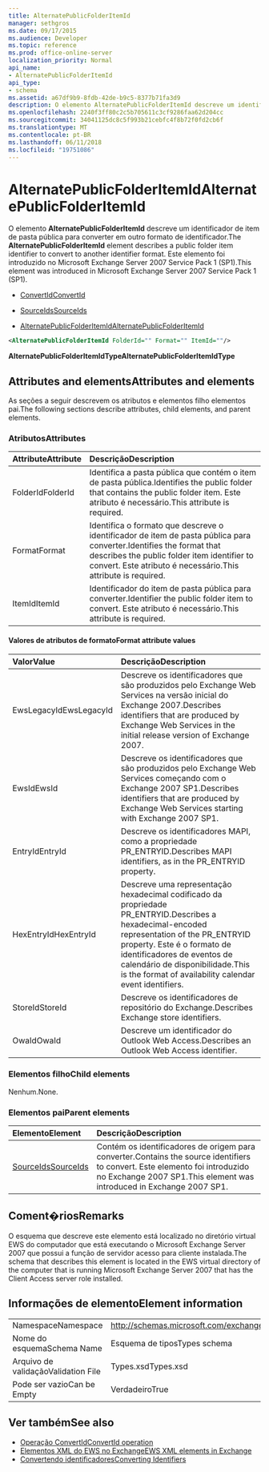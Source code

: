 ```yaml
---
title: AlternatePublicFolderItemId
manager: sethgros
ms.date: 09/17/2015
ms.audience: Developer
ms.topic: reference
ms.prod: office-online-server
localization_priority: Normal
api_name:
- AlternatePublicFolderItemId
api_type:
- schema
ms.assetid: a67df9b9-8fdb-42de-b9c5-8377b71fa3d9
description: O elemento AlternatePublicFolderItemId descreve um identificador de item de pasta pública para converter em outro formato de identificador. Este elemento foi introduzido no Microsoft Exchange Server 2007 Service Pack 1 (SP1).
ms.openlocfilehash: 2240f3ff80c2c5b705611c3cf9286faa62d204cc
ms.sourcegitcommit: 34041125dc8c5f993b21cebfc4f8b72f0fd2cb6f
ms.translationtype: MT
ms.contentlocale: pt-BR
ms.lasthandoff: 06/11/2018
ms.locfileid: "19751086"
---
```

# <a name="alternatepublicfolderitemid"></a><span data-ttu-id="a998b-104">AlternatePublicFolderItemId</span><span class="sxs-lookup"><span data-stu-id="a998b-104">AlternatePublicFolderItemId</span></span>

<span data-ttu-id="a998b-105">O elemento **AlternatePublicFolderItemId** descreve um identificador de item de pasta pública para converter em outro formato de identificador.</span><span class="sxs-lookup"><span data-stu-id="a998b-105">The **AlternatePublicFolderItemId** element describes a public folder item identifier to convert to another identifier format.</span></span> <span data-ttu-id="a998b-106">Este elemento foi introduzido no Microsoft Exchange Server 2007 Service Pack 1 (SP1).</span><span class="sxs-lookup"><span data-stu-id="a998b-106">This element was introduced in Microsoft Exchange Server 2007 Service Pack 1 (SP1).</span></span> 
  
- [<span data-ttu-id="a998b-107">ConvertId</span><span class="sxs-lookup"><span data-stu-id="a998b-107">ConvertId</span></span>](convertid.md)
  
- [<span data-ttu-id="a998b-108">SourceIds</span><span class="sxs-lookup"><span data-stu-id="a998b-108">SourceIds</span></span>](sourceids.md)
  
- [<span data-ttu-id="a998b-109">AlternatePublicFolderItemId</span><span class="sxs-lookup"><span data-stu-id="a998b-109">AlternatePublicFolderItemId</span></span>](alternatepublicfolderitemid.md)
  
```xml
<AlternatePublicFolderItemId FolderId="" Format="" ItemId=""/>
```

 <span data-ttu-id="a998b-110">**AlternatePublicFolderItemIdType**</span><span class="sxs-lookup"><span data-stu-id="a998b-110">**AlternatePublicFolderItemIdType**</span></span>
## <a name="attributes-and-elements"></a><span data-ttu-id="a998b-111">Attributes and elements</span><span class="sxs-lookup"><span data-stu-id="a998b-111">Attributes and elements</span></span>

<span data-ttu-id="a998b-112">As seções a seguir descrevem os atributos e elementos filho elementos pai.</span><span class="sxs-lookup"><span data-stu-id="a998b-112">The following sections describe attributes, child elements, and parent elements.</span></span>
  
### <a name="attributes"></a><span data-ttu-id="a998b-113">Atributos</span><span class="sxs-lookup"><span data-stu-id="a998b-113">Attributes</span></span>

|<span data-ttu-id="a998b-114">**Attribute**</span><span class="sxs-lookup"><span data-stu-id="a998b-114">**Attribute**</span></span>|<span data-ttu-id="a998b-115">**Descrição**</span><span class="sxs-lookup"><span data-stu-id="a998b-115">**Description**</span></span>|
|:-----|:-----|
|<span data-ttu-id="a998b-116">FolderId</span><span class="sxs-lookup"><span data-stu-id="a998b-116">FolderId</span></span>  <br/> |<span data-ttu-id="a998b-117">Identifica a pasta pública que contém o item de pasta pública.</span><span class="sxs-lookup"><span data-stu-id="a998b-117">Identifies the public folder that contains the public folder item.</span></span> <span data-ttu-id="a998b-118">Este atributo é necessário.</span><span class="sxs-lookup"><span data-stu-id="a998b-118">This attribute is required.</span></span>  <br/> |
|<span data-ttu-id="a998b-119">Format</span><span class="sxs-lookup"><span data-stu-id="a998b-119">Format</span></span>  <br/> |<span data-ttu-id="a998b-120">Identifica o formato que descreve o identificador de item de pasta pública para converter.</span><span class="sxs-lookup"><span data-stu-id="a998b-120">Identifies the format that describes the public folder item identifier to convert.</span></span> <span data-ttu-id="a998b-121">Este atributo é necessário.</span><span class="sxs-lookup"><span data-stu-id="a998b-121">This attribute is required.</span></span>  <br/> |
|<span data-ttu-id="a998b-122">ItemId</span><span class="sxs-lookup"><span data-stu-id="a998b-122">ItemId</span></span>  <br/> |<span data-ttu-id="a998b-123">Identificador do item de pasta pública para converter.</span><span class="sxs-lookup"><span data-stu-id="a998b-123">Identifier the public folder item to convert.</span></span> <span data-ttu-id="a998b-124">Este atributo é necessário.</span><span class="sxs-lookup"><span data-stu-id="a998b-124">This attribute is required.</span></span>  <br/> |
   
#### <a name="format-attribute-values"></a><span data-ttu-id="a998b-125">Valores de atributos de formato</span><span class="sxs-lookup"><span data-stu-id="a998b-125">Format attribute values</span></span>

|<span data-ttu-id="a998b-126">**Valor**</span><span class="sxs-lookup"><span data-stu-id="a998b-126">**Value**</span></span>|<span data-ttu-id="a998b-127">**Descrição**</span><span class="sxs-lookup"><span data-stu-id="a998b-127">**Description**</span></span>|
|:-----|:-----|
|<span data-ttu-id="a998b-128">EwsLegacyId</span><span class="sxs-lookup"><span data-stu-id="a998b-128">EwsLegacyId</span></span>  <br/> |<span data-ttu-id="a998b-129">Descreve os identificadores que são produzidos pelo Exchange Web Services na versão inicial do Exchange 2007.</span><span class="sxs-lookup"><span data-stu-id="a998b-129">Describes identifiers that are produced by Exchange Web Services in the initial release version of Exchange 2007.</span></span>  <br/> |
|<span data-ttu-id="a998b-130">EwsId</span><span class="sxs-lookup"><span data-stu-id="a998b-130">EwsId</span></span>  <br/> |<span data-ttu-id="a998b-131">Descreve os identificadores que são produzidos pelo Exchange Web Services começando com o Exchange 2007 SP1.</span><span class="sxs-lookup"><span data-stu-id="a998b-131">Describes identifiers that are produced by Exchange Web Services starting with Exchange 2007 SP1.</span></span>  <br/> |
|<span data-ttu-id="a998b-132">EntryId</span><span class="sxs-lookup"><span data-stu-id="a998b-132">EntryId</span></span>  <br/> |<span data-ttu-id="a998b-133">Descreve os identificadores MAPI, como a propriedade PR_ENTRYID.</span><span class="sxs-lookup"><span data-stu-id="a998b-133">Describes MAPI identifiers, as in the PR_ENTRYID property.</span></span>  <br/> |
|<span data-ttu-id="a998b-134">HexEntryId</span><span class="sxs-lookup"><span data-stu-id="a998b-134">HexEntryId</span></span>  <br/> |<span data-ttu-id="a998b-135">Descreve uma representação hexadecimal codificado da propriedade PR_ENTRYID.</span><span class="sxs-lookup"><span data-stu-id="a998b-135">Describes a hexadecimal-encoded representation of the PR_ENTRYID property.</span></span> <span data-ttu-id="a998b-136">Este é o formato de identificadores de eventos de calendário de disponibilidade.</span><span class="sxs-lookup"><span data-stu-id="a998b-136">This is the format of availability calendar event identifiers.</span></span>  <br/> |
|<span data-ttu-id="a998b-137">StoreId</span><span class="sxs-lookup"><span data-stu-id="a998b-137">StoreId</span></span>  <br/> |<span data-ttu-id="a998b-138">Descreve os identificadores de repositório do Exchange.</span><span class="sxs-lookup"><span data-stu-id="a998b-138">Describes Exchange store identifiers.</span></span>  <br/> |
|<span data-ttu-id="a998b-139">OwaId</span><span class="sxs-lookup"><span data-stu-id="a998b-139">OwaId</span></span>  <br/> |<span data-ttu-id="a998b-140">Descreve um identificador do Outlook Web Access.</span><span class="sxs-lookup"><span data-stu-id="a998b-140">Describes an Outlook Web Access identifier.</span></span>  <br/> |
   
### <a name="child-elements"></a><span data-ttu-id="a998b-141">Elementos filho</span><span class="sxs-lookup"><span data-stu-id="a998b-141">Child elements</span></span>

<span data-ttu-id="a998b-142">Nenhum.</span><span class="sxs-lookup"><span data-stu-id="a998b-142">None.</span></span>
  
### <a name="parent-elements"></a><span data-ttu-id="a998b-143">Elementos pai</span><span class="sxs-lookup"><span data-stu-id="a998b-143">Parent elements</span></span>

|<span data-ttu-id="a998b-144">**Elemento**</span><span class="sxs-lookup"><span data-stu-id="a998b-144">**Element**</span></span>|<span data-ttu-id="a998b-145">**Descrição**</span><span class="sxs-lookup"><span data-stu-id="a998b-145">**Description**</span></span>|
|:-----|:-----|
|[<span data-ttu-id="a998b-146">SourceIds</span><span class="sxs-lookup"><span data-stu-id="a998b-146">SourceIds</span></span>](sourceids.md) <br/> |<span data-ttu-id="a998b-147">Contém os identificadores de origem para converter.</span><span class="sxs-lookup"><span data-stu-id="a998b-147">Contains the source identifiers to convert.</span></span> <span data-ttu-id="a998b-148">Este elemento foi introduzido no Exchange 2007 SP1.</span><span class="sxs-lookup"><span data-stu-id="a998b-148">This element was introduced in Exchange 2007 SP1.</span></span>  <br/> |
   
## <a name="remarks"></a><span data-ttu-id="a998b-149">Coment�rios</span><span class="sxs-lookup"><span data-stu-id="a998b-149">Remarks</span></span>

<span data-ttu-id="a998b-150">O esquema que descreve este elemento está localizado no diretório virtual EWS do computador que está executando o Microsoft Exchange Server 2007 que possui a função de servidor acesso para cliente instalada.</span><span class="sxs-lookup"><span data-stu-id="a998b-150">The schema that describes this element is located in the EWS virtual directory of the computer that is running Microsoft Exchange Server 2007 that has the Client Access server role installed.</span></span>
  
## <a name="element-information"></a><span data-ttu-id="a998b-151">Informações de elemento</span><span class="sxs-lookup"><span data-stu-id="a998b-151">Element information</span></span>

|||
|:-----|:-----|
|<span data-ttu-id="a998b-152">Namespace</span><span class="sxs-lookup"><span data-stu-id="a998b-152">Namespace</span></span>  <br/> |http://schemas.microsoft.com/exchange/services/2006/types  <br/> |
|<span data-ttu-id="a998b-153">Nome do esquema</span><span class="sxs-lookup"><span data-stu-id="a998b-153">Schema Name</span></span>  <br/> |<span data-ttu-id="a998b-154">Esquema de tipos</span><span class="sxs-lookup"><span data-stu-id="a998b-154">Types schema</span></span>  <br/> |
|<span data-ttu-id="a998b-155">Arquivo de validação</span><span class="sxs-lookup"><span data-stu-id="a998b-155">Validation File</span></span>  <br/> |<span data-ttu-id="a998b-156">Types.xsd</span><span class="sxs-lookup"><span data-stu-id="a998b-156">Types.xsd</span></span>  <br/> |
|<span data-ttu-id="a998b-157">Pode ser vazio</span><span class="sxs-lookup"><span data-stu-id="a998b-157">Can be Empty</span></span>  <br/> |<span data-ttu-id="a998b-158">Verdadeiro</span><span class="sxs-lookup"><span data-stu-id="a998b-158">True</span></span>  <br/> |
   
## <a name="see-also"></a><span data-ttu-id="a998b-159">Ver também</span><span class="sxs-lookup"><span data-stu-id="a998b-159">See also</span></span>

- [<span data-ttu-id="a998b-160">Operação ConvertId</span><span class="sxs-lookup"><span data-stu-id="a998b-160">ConvertId operation</span></span>](convertid-operation.md)
- [<span data-ttu-id="a998b-161">Elementos XML do EWS no Exchange</span><span class="sxs-lookup"><span data-stu-id="a998b-161">EWS XML elements in Exchange</span></span>](ews-xml-elements-in-exchange.md)
- [<span data-ttu-id="a998b-162">Convertendo identificadores</span><span class="sxs-lookup"><span data-stu-id="a998b-162">Converting Identifiers</span></span>](http://msdn.microsoft.com/library/a5391746-b6ef-4f48-8fc8-8255258651aa%28Office.15%29.aspx)


